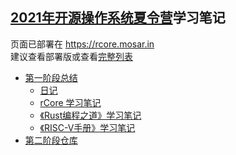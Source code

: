 ## [2021年开源操作系统夏令营](https://github.com/rcore-os/rCore/wiki/os-tutorial-summer-of-code-2021)学习笔记

页面已部署在 https://rcore.mosar.in  
建议查看部署版或查看[完整列表](_sidebar.md)

- [第一阶段总结](第一阶段总结.md)
    - [日记](daily.md)
    - [rCore 学习笔记](rCore学习笔记/README.md)
    - [《Rust编程之道》学习笔记](Rust编程之道/README.md)
    - [《RISC-V手册》学习笔记](RISC-V手册/第十章笔记.md)
- [第二阶段仓库](https://github.com/MuZhou233/zcore-container)